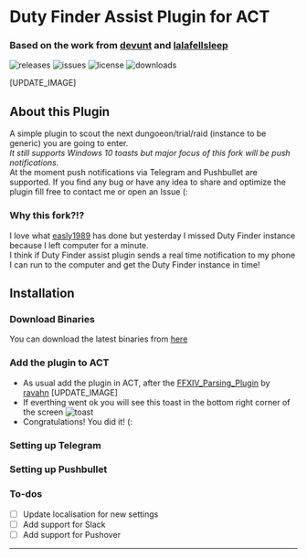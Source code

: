 # Duty Finder Assist Plugin for ACT
### Based on the work from [devunt](https://github.com/devunt/DFAssist) and [lalafellsleep](https://github.com/lalafellsleep/ACTFate)

![releases](https://img.shields.io/github/tag/easly1989/ffxiv_act_dfassist.svg)
![issues](https://img.shields.io/github/issues/easly1989/ffxiv_act_dfassist.svg)
![license](https://img.shields.io/github/license/easly1989/ffxiv_act_dfassist.svg)
![downloads](https://img.shields.io/github/downloads/easly1989/ffxiv_act_dfassist/total.svg)

[UPDATE_IMAGE]

## About this Plugin
A simple plugin to scout the next dungoeon/trial/raid (instance to be generic) you are going to enter.<br>
*It still supports Windows 10 toasts but major focus of this fork will be push notifications.*<br>
At the moment push notifications via Telegram and Pushbullet are supported. 
If you find any bug or have any idea to share and optimize the plugin fill free to contact me or open an Issue (:

### Why this fork?!?
I love what [easly1989](https://github.com/easly1989/ffxiv_act_dfassist) has done but yesterday I missed Duty Finder instance because I left computer for a minute.<br>
I think if Duty Finder assist plugin sends a real time notification to my phone I can run to the computer and get the Duty Finder instance in time!

## Installation
### Download Binaries
You can download the latest binaries from [here](https://github.com/sajid-ahmad/ffxiv_act_dfassist/releases/latest)<br>

### Add the plugin to ACT
  - As usual add the plugin in ACT, after the [FFXIV_Parsing_Plugin](https://github.com/ravahn/FFXIV_ACT_Plugin) by [ravahn](https://github.com/ravahn)
    [UPDATE_IMAGE]
  - If everthing went ok you will see this toast in the bottom right corner of the screen
    ![toast](https://github.com/easly1989/ffxiv_act_dfassist/blob/master/images/install_2.png)
  - Congratulations! You did it! (:

### Setting up Telegram

 
### Setting up Pushbullet

 
### To-dos
- [ ] Update localisation for new settings
- [ ] Add support for Slack
- [ ] Add support for Pushover

---

